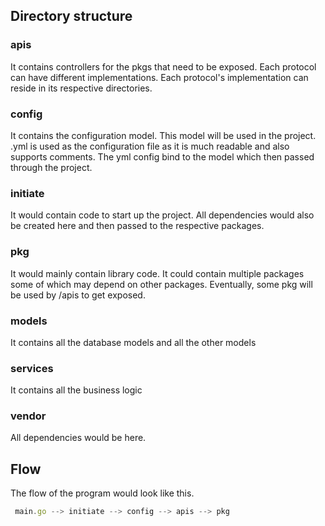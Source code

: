 ## Directory structure

### apis
It contains controllers for the pkgs that need to be exposed. Each protocol can have different implementations. Each protocol's implementation can reside in its respective directories.

### config
It contains the configuration model. This model will be used in the project.
.yml is used as the configuration file as it is much readable and also supports comments.
The yml config bind to the model which then passed through the project.

### initiate
It would contain code to start up the project. All dependencies would also be created here and then passed to the respective packages.

### pkg
It would mainly contain library code. It could contain multiple packages some of which may depend on other packages. Eventually, some pkg will be used by /apis to get exposed.

### models 
It contains all the database models and all the other models

### services
It contains all the business logic

### vendor
All dependencies would be here.

## Flow
The flow of the program would look like this.

```js
 main.go --> initiate --> config --> apis --> pkg
```

